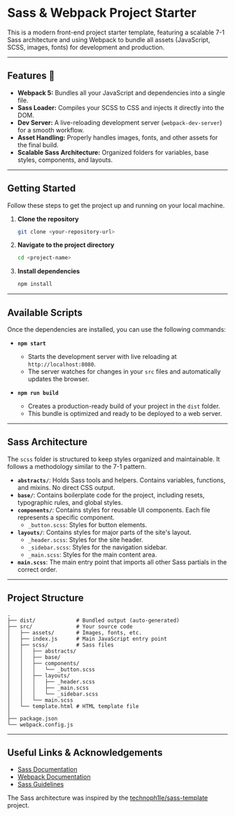 # Sass & Webpack Project Starter

This is a modern front-end project starter template, featuring a scalable 7-1 Sass architecture and using Webpack to bundle all assets (JavaScript, SCSS, images, fonts) for development and production.

---

## Features 🚀

  * **Webpack 5:** Bundles all your JavaScript and dependencies into a single file.
  * **Sass Loader:** Compiles your SCSS to CSS and injects it directly into the DOM.
  * **Dev Server:** A live-reloading development server (`webpack-dev-server`) for a smooth workflow.
  * **Asset Handling:** Properly handles images, fonts, and other assets for the final build.
  * **Scalable Sass Architecture:** Organized folders for variables, base styles, components, and layouts.

---

## Getting Started

Follow these steps to get the project up and running on your local machine.

1.  **Clone the repository**

    ```bash
    git clone <your-repository-url>
    ```

2.  **Navigate to the project directory**

    ```bash
    cd <project-name>
    ```

3.  **Install dependencies**

    ```bash
    npm install
    ```

---

## Available Scripts

Once the dependencies are installed, you can use the following commands:

  * **`npm start`**

      * Starts the development server with live reloading at `http://localhost:8080`.
      * The server watches for changes in your `src` files and automatically updates the browser.

  * **`npm run build`**

      * Creates a production-ready build of your project in the `dist` folder.
      * This bundle is optimized and ready to be deployed to a web server.

---

## Sass Architecture

The `scss` folder is structured to keep styles organized and maintainable. It follows a methodology similar to the 7-1 pattern.

  * **`abstracts/`**: Holds Sass tools and helpers. Contains variables, functions, and mixins. No direct CSS output.
  * **`base/`**: Contains boilerplate code for the project, including resets, typographic rules, and global styles.
  * **`components/`**: Contains styles for reusable UI components. Each file represents a specific component.
      * `_button.scss`: Styles for button elements.
  * **`layouts/`**: Contains styles for major parts of the site's layout.
      * `_header.scss`: Styles for the site header.
      * `_sidebar.scss`: Styles for the navigation sidebar.
      * `_main.scss`: Styles for the main content area.
  * **`main.scss`**: The main entry point that imports all other Sass partials in the correct order.

---

## Project Structure

```
.
├── dist/             # Bundled output (auto-generated)
├── src/              # Your source code
│   ├── assets/       # Images, fonts, etc.
│   ├── index.js      # Main JavaScript entry point
│   ├── scss/         # Sass files
│   │   ├── abstracts/
│   │   ├── base/
│   │   ├── components/
│   │   │   └── _button.scss
│   │   ├── layouts/
│   │   │   ├── _header.scss
│   │   │   ├── _main.scss
│   │   │   └── _sidebar.scss
│   │   └── main.scss
│   └── template.html # HTML template file
│
├── package.json
└── webpack.config.js
```

---

## Useful Links & Acknowledgements

  * [Sass Documentation](https://sass-lang.com/documentation)
  * [Webpack Documentation](https://webpack.js.org/)
  * [Sass Guidelines](https://sass-guidelin.es/)

The Sass architecture was inspired by the [technoph1le/sass-template](https://github.com/technoph1le/sass-template) project.
